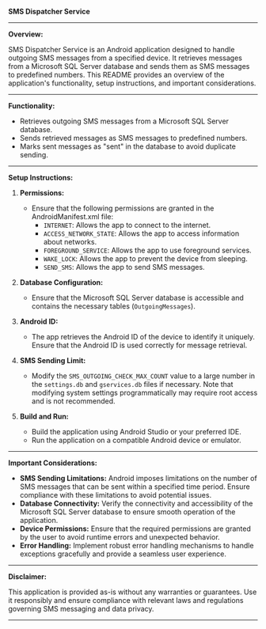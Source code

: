 **SMS Dispatcher Service**

---

**Overview:**

SMS Dispatcher Service is an Android application designed to handle outgoing SMS messages from a specified device. It retrieves messages from a Microsoft SQL Server database and sends them as SMS messages to predefined numbers. This README provides an overview of the application's functionality, setup instructions, and important considerations.

---

**Functionality:**

- Retrieves outgoing SMS messages from a Microsoft SQL Server database.
- Sends retrieved messages as SMS messages to predefined numbers.
- Marks sent messages as "sent" in the database to avoid duplicate sending.

---

**Setup Instructions:**

1. **Permissions:**
    - Ensure that the following permissions are granted in the AndroidManifest.xml file:
        - `INTERNET`: Allows the app to connect to the internet.
        - `ACCESS_NETWORK_STATE`: Allows the app to access information about networks.
        - `FOREGROUND_SERVICE`: Allows the app to use foreground services.
        - `WAKE_LOCK`: Allows the app to prevent the device from sleeping.
        - `SEND_SMS`: Allows the app to send SMS messages.

2. **Database Configuration:**
    - Ensure that the Microsoft SQL Server database is accessible and contains the necessary tables (`OutgoingMessages`).

3. **Android ID:**
    - The app retrieves the Android ID of the device to identify it uniquely. Ensure that the Android ID is used correctly for message retrieval.

4. **SMS Sending Limit:**
    - Modify the `SMS_OUTGOING_CHECK_MAX_COUNT` value to a large number in the `settings.db` and `gservices.db` files if necessary. Note that modifying system settings programmatically may require root access and is not recommended.

5. **Build and Run:**
    - Build the application using Android Studio or your preferred IDE.
    - Run the application on a compatible Android device or emulator.

---

**Important Considerations:**

- **SMS Sending Limitations:** Android imposes limitations on the number of SMS messages that can be sent within a specified time period. Ensure compliance with these limitations to avoid potential issues.
- **Database Connectivity:** Verify the connectivity and accessibility of the Microsoft SQL Server database to ensure smooth operation of the application.
- **Device Permissions:** Ensure that the required permissions are granted by the user to avoid runtime errors and unexpected behavior.
- **Error Handling:** Implement robust error handling mechanisms to handle exceptions gracefully and provide a seamless user experience.

---

**Disclaimer:**

This application is provided as-is without any warranties or guarantees. Use it responsibly and ensure compliance with relevant laws and regulations governing SMS messaging and data privacy.

---
